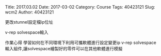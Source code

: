 Title: 2017.03.02
Date: 2017-03-02
Category: Course
Tags: 40423121
Slug: wcm2
Author: 40423121

更改stunnel設定檔ip位址

v-rep solvespace輸入


作業心得
學習如何在不同環境下利用可攜軟體進行設定變更ip 
v-rep solvespace輸入組件,讓solvespace繪製好的零件可以在其他軟體進行模擬

<!-- PELICAN_END_SUMMARY -->





